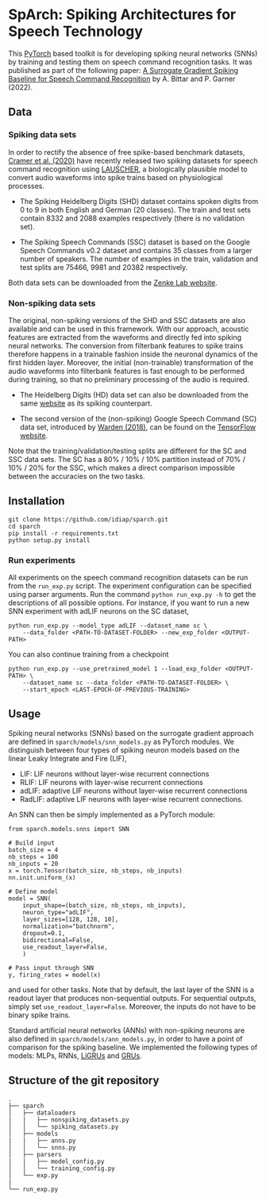 <!--
SPDX-FileCopyrightText: Copyright © 2022 Idiap Research Institute <contact@idiap.ch>

SPDX-FileContributor: Alexandre Bittar <abittar@idiap.ch>

SPDX-License-Identifier: BSD-3-clause

This file is part of the sparch package
--->

# SpArch: Spiking Architectures for Speech Technology

This [PyTorch](https://pytorch.org/) based toolkit is for developing spiking neural networks (SNNs) by training and testing them on speech command recognition tasks. It was published as part of the following paper: [A Surrogate Gradient Spiking Baseline for Speech Command Recognition](https://doi.org/10.3389/fnins.2022.865897) by A. Bittar and P. Garner (2022).


## Data

### Spiking data sets

In order to rectify the absence of free spike-based benchmark datasets, [Cramer et al. (2020)](https://doi.org/10.1109/TNNLS.2020.3044364) have recently released two spiking datasets for speech command recognition using [LAUSCHER](https://github.com/electronicvisions/lauscher), a biologically plausible model to convert audio waveforms into spike trains based on physiological processes.

- The Spiking Heidelberg Digits (SHD) dataset contains spoken digits from 0 to 9 in both English and German (20 classes). The train and test sets contain 8332 and 2088 examples respectively (there is no validation set).

- The Spiking Speech Commands (SSC) dataset is based on the Google Speech Commands v0.2 dataset and contains 35 classes from a larger number of speakers. The number of examples in the train, validation and test splits are 75466, 9981 and 20382 respectively.

Both data sets can be downloaded from the [Zenke Lab website](https://zenkelab.org/resources/spiking-heidelberg-datasets-shd/).

### Non-spiking data sets

The original, non-spiking versions of the SHD and SSC datasets are also available and can be used in this framework. With our approach, acoustic features are extracted from the waveforms and directly fed into spiking neural networks. The conversion from filterbank features to spike trains therefore happens in a trainable fashion inside the neuronal dynamics of the first hidden layer. Moreover, the initial (non-trainable) transformation of the audio waveforms into filterbank features is fast enough to be performed during training, so that no preliminary processing of the audio is required.

- The Heidelberg Digits (HD) data set can also be downloaded from the same [website](https://zenkelab.org/resources/spiking-heidelberg-datasets-shd/) as its spiking counterpart.

- The second version of the (non-spiking) Google Speech Command (SC) data set, introduced by [Warden (2018)](https://arxiv.org/abs/1804.03209), can be found on the [TensorFlow website](https://www.tensorflow.org/datasets/catalog/speech_commands).

Note that the training/validation/testing splits are different for the SC and SSC data sets. The SC has a 80% / 10% / 10% partition instead of 70% / 10% / 20% for the SSC, which makes a direct comparison impossible between the accuracies on the two tasks.

## Installation

    git clone https://github.com/idiap/sparch.git
    cd sparch
    pip install -r requirements.txt
    python setup.py install

### Run experiments

All experiments on the speech command recognition datasets can be run from the `run_exp.py` script. The experiment configuration can be specified using parser arguments. Run the command `python run_exp.py -h` to get the descriptions of all possible options. For instance, if you want to run a new SNN experiment with adLIF neurons on the SC dataset,

    python run_exp.py --model_type adLIF --dataset_name sc \
        --data_folder <PATH-TO-DATASET-FOLDER> --new_exp_folder <OUTPUT-PATH>

You can also continue training from a checkpoint

    python run_exp.py --use_pretrained_model 1 --load_exp_folder <OUTPUT-PATH> \
        --dataset_name sc --data_folder <PATH-TO-DATASET-FOLDER> \
        --start_epoch <LAST-EPOCH-OF-PREVIOUS-TRAINING>


## Usage

Spiking neural networks (SNNs) based on the surrogate gradient approach are defined in `sparch/models/snn_models.py` as PyTorch modules. We distinguish between four types of spiking neuron models based on the linear Leaky Integrate and Fire (LIF),

- LIF: LIF neurons without layer-wise recurrent connections
- RLIF: LIF neurons with layer-wise recurrent connections
- adLIF: adaptive LIF neurons without layer-wise recurrent connections
- RadLIF: adaptive LIF neurons with layer-wise recurrent connections.

An SNN can then be simply implemented as a PyTorch module:

    from sparch.models.snns import SNN

    # Build input
    batch_size = 4
    nb_steps = 100
    nb_inputs = 20
    x = torch.Tensor(batch_size, nb_steps, nb_inputs)
    nn.init.uniform_(x)

    # Define model
    model = SNN(
        input_shape=(batch_size, nb_steps, nb_inputs),
        neuron_type="adLIF",
        layer_sizes=[128, 128, 10],
        normalization="batchnorm",
        dropout=0.1,
        bidirectional=False,
        use_readout_layer=False,
        )

    # Pass input through SNN
    y, firing_rates = model(x)


and used for other tasks. Note that by default, the last layer of the SNN is a readout layer that produces non-sequential outputs. For sequential outputs, simply set `use_readout_layer=False`. Moreover, the inputs do not have to be binary spike trains.

Standard artificial neural networks (ANNs) with non-spiking neurons are also defined in `sparch/models/ann_models.py`, in order to have a point of comparison for the spiking baseline. We implemented the following types of models: MLPs, RNNs, [LiGRUs](https://doi.org/10.1109/TETCI.2017.2762739) and [GRUs](https://doi.org/10.48550/arXiv.1406.1078).

## Structure of the git repository

```
.
├── sparch
│   ├── dataloaders
|   |   ├── nonspiking_datasets.py
│   │   └── spiking_datasets.py
│   ├── models
|   |   ├── anns.py
│   │   └── snns.py
│   ├── parsers
|   |   ├── model_config.py
│   │   └── training_config.py
│   └── exp.py
|
└── run_exp.py
```
